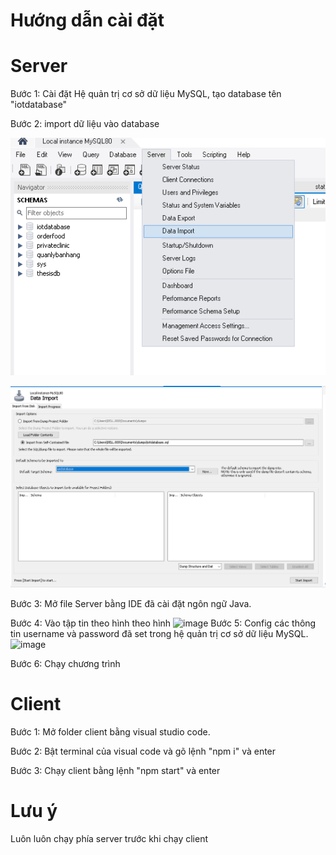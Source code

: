 # Hướng dẫn cài đặt

# Server
Bước 1: Cài đặt Hệ quản trị cơ sở dữ liệu MySQL, tạo database tên "iotdatabase" 

Bước 2: import dữ liệu vào database

![image](image.png)

![image](image-1.png)

Bước 3: Mở file Server bằng IDE đã cài đặt ngôn ngữ Java.

Bước 4: Vào tập tin theo hình theo hình
![image](https://github.com/phanminhquan/Do_An_N2023/assets/87330366/c126f5e8-c975-482a-9859-131db8999892)
Bước 5: Config các thông tin username và password đã set trong hệ quản trị cơ sở dữ liệu MySQL.
![image](https://github.com/phanminhquan/Do_An_N2023/assets/87330366/ba472d3a-f74b-4d19-9246-e4ada7e1b350)

Bước 6: Chạy chương trình

# Client
Bước 1: Mở folder client bằng visual studio code.

Bước 2: Bật terminal của visual code và gõ lệnh "npm i" và enter

Bước 3: Chạy client bằng lệnh "npm start" và enter

# Lưu ý
Luôn luôn chạy phía server trước khi chạy client
